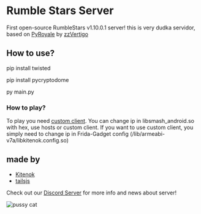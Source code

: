 # Rumble Stars Server
First open-source RumbleStars v1.10.0.1 server! this is very dudka servidor, based on [PyRoyale](https://github.com/zzvertigo/pyroyale) by [zzVertigo](https://github.com/zzvertigo)

## How to use?
pip install twisted

pip install pycryptodome

py main.py

### How to play?
To play you need [custom client](https://drive.google.com/file/d/1_-65P7-7rwClmc4Iy19_LI1SdCMu_aRL/view?usp=sharing). You can change ip in libsmash_android.so with hex, use hosts or custom client. If you want to use custom client, you simply need to change ip in Frida-Gadget config (/lib/armeabi-v7a/libkitenok.config.so)

## made by

* [Kitenok](https://github.com/kitenok228)
* [tailsjs](https://github.com/tailsjs)

Check out our [Discord Server](https://discord.gg/uV46YKbU5R) for more info and news about server!

![pussy cat](https://github.com/SnusDevTeam/RumbleStars-Server/raw/main/cat.png)
